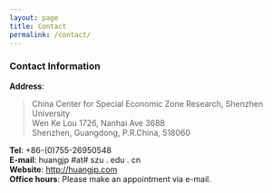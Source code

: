 ```yaml
---
layout: page
title: Contact
permalink: /contact/
---
```


### Contact Information

**Address**:   
>  China Center for Special Economic Zone Research, Shenzhen University  
>  Wen Ke Lou 1726, Nanhai Ave 3688  
>  Shenzhen, Guangdong, P.R.China, 518060   

**Tel**: +86-(0)755-26950548  
**E-mail**: huangjp #at# szu . edu . cn   
**Website**: <http://huangjp.com>   
**Office hours**: Please make an appointment via e-mail. 
